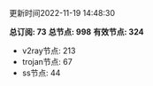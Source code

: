 更新时间2022-11-19 14:48:30

**总订阅: 73**
**总节点: 998**
**有效节点: 324**
- v2ray节点: 213
- trojan节点: 67
- ss节点: 44
